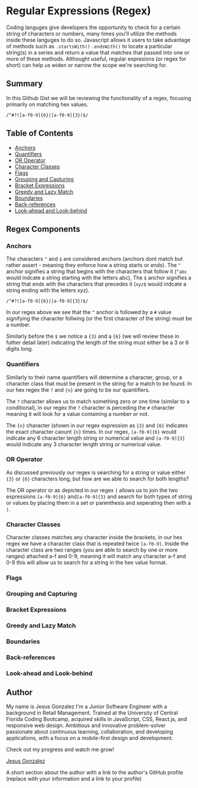 # Regular Expressions (Regex)

Coding languges give developers the opportunity to check for a certain string of characters or numbers, many times you'll utilize the methods inside these languges to do so. Javascript allows it users to take advantage of methods such as `.startsWith()` `.endsWith()` to locate a particular string(s) in a series and return a value that matches that passed into one or more of these methods. Althought useful, regular expresions (or regex for short) can help us widen or narrow the scope we're searching for.  

## Summary

In this Github Gist we will be reviewing the functionality of a regex, focusing primarily on matching hex values. <br>

`/^#?([a-f0-9]{6}|[a-f0-9]{3})$/` <br>

## Table of Contents

- [Anchors](#anchors)
- [Quantifiers](#quantifiers)
- [OR Operator](#or-operator)
- [Character Classes](#character-classes)
- [Flags](#flags)
- [Grouping and Capturing](#grouping-and-capturing)
- [Bracket Expressions](#bracket-expressions)
- [Greedy and Lazy Match](#greedy-and-lazy-match)
- [Boundaries](#boundaries)
- [Back-references](#back-references)
- [Look-ahead and Look-behind](#look-ahead-and-look-behind)

## Regex Components

### Anchors
The characters `^` and `$` are considered anchors (anchors dont match but rather assert - meaning they enforce how a string starts or ends). The `^` anchor signifies a string that begins with the characters that follow it (`^abc` would indcate a string starting with the letters abc), The `$` anchor signifies a string that ends with the characters that precedes it (`xyz$` would indcate a string ending with the letters xyz). <br>

`/^#?([a-f0-9]{6}|[a-f0-9]{3})$/` <br>

In our regex above we see that the `^` anchor is followed by a `#` value signifying the character follwing (or the first character of the string) must be a number.

Similarly before the `$` we notice a `{3}` and a `{6}` (we will review these in futher detail later) indicating the length of the string must either be a 3 or 6 digits long.



### Quantifiers
Similarly to their name quantifiers will determine a character, group, or a character class that must be present in the string for a match to be found. In our hex regex the `?` and `{n}` are going to be our quantifiers. 

The `?` character allows us to match something zero or one time (similar to a conditional), in our regex the `?` character is perceding the `#` character meaning it will look for a value containing a number or not.

The `{n}` character (shown in our regex expression as `{3}` and `{6}` indicates the exact character caount `{n}` times. In our regex, `[a-f0-9]{6}` would indicate any 6 character length string or numerical value and `[a-f0-9]{3}` would indicate any 3 character length string or numerical value.



### OR Operator
As discussed previously our regex is searching for a string or value either `{3}` or `{6}` characters long, but how are we able to search for both lengths? 

The OR operator or as depicted in our regex `|` allows us to join the two expressions `[a-f0-9]{6}` and`[a-f0-9]{3}` and search for both types of string or values by placing them in a set or parenthesis and seperating then with a `|`.



### Character Classes
Character classes matches any character inside the brackets, in our hex regex we have a character class that is repeated twice `[a-f0-9]`. Inside the character class are two ranges (you are able to search by one or more ranges) attached a-f and 0-9, meaning it will match any character a-f and 0-9 this will allow us to search for a string in the hex value format.


### Flags

### Grouping and Capturing

### Bracket Expressions

### Greedy and Lazy Match

### Boundaries

### Back-references

### Look-ahead and Look-behind

## Author
My name is Jesus Gonzalez I'm a Junior Software Engineer with a background in Retail Management. Trained at the University of Central Florida Coding Bootcamp, acquired skills in JavaScript, CSS, React.js, and responsive web design. Ambitious and innovative problem-solver passionate about continuous learning, collaboration, and developing applications, with a focus on a mobile-first design and development.

Check out my progress and watch me grow!

[Jesus Gonzalez](https://github.com/JesusGonzalez05)

A short section about the author with a link to the author's GitHub profile (replace with your information and a link to your profile)
